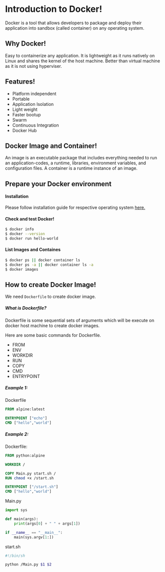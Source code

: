 # Introduction to Docker!
Docker is a tool that allows developers to package and deploy their application into sandbox (called container) on any operating system.

## Why Docker!
Easy to containerize any application. It is lightweight as it runs natively on Linux and shares the kernel of the host machine. Better than virtual machine as it is not using hyperviser.

## Features!
  - Platform independent
  - Portable
  - Application Isolation
  - Light weight
  - Faster bootup
  - Swarm
  - Continuous Integration
  - Docker Hub

## Docker Image and Container!
An image is an executable package that includes everything needed to run an application-codes, a runtime, libraries, environment variables, and configuration files.
A container is a runtime instance of an image.

## Prepare your Docker environment
#### Installation
Please follow installation guide for respective operating system [here.](https://docs.docker.com/docker-for-mac/install/)

#### Check and test Docker!
```sh
$ docker info
$ docker --version
$ docker run hello-world
```

#### List Images and Containes
```sh
$ docker ps || docker container ls
$ docker ps -a || docker container ls -a
$ docker images
```

## How to create Docker Image!

We need `Dockerfile` to create docker image.
##### What is Dockerfile?

Dockerfile is some sequential sets of arguments which will be execute on docker host machine to create docker images.

Here are some basic commands for Dockerfile.
- FROM
- ENV
- WORKDIR
- RUN
- COPY
- CMD
- ENTRYPOINT

##### Example 1:

Dockerfile
```dockerfile
FROM alpine:latest

ENTRYPOINT ["echo"]
CMD ["hello","world"]
```

##### Example 2:
Dockerfile:
```dockerfile
FROM python:alpine

WORKDIR /

COPY Main.py start.sh /
RUN chmod +x /start.sh

ENTRYPOINT ["/start.sh"]
CMD ["hello","world"]
```

Main.py
```python
import sys

def main(args):
    print(args[0] + " " + args[1])

if __name__ == "__main__":
    main(sys.argv[1:])
```

start.sh
```bash
#!/bin/sh

python /Main.py $1 $2
```

